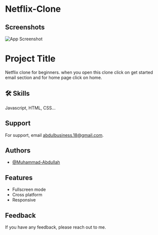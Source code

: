 # Netflix-Clone

## Screenshots

![App Screenshot](https://ibb.co/3pY00Sj)


# Project Title

Netflix clone for beginners.
when you open this clone click on get started email section and for home page click on home.

## 🛠 Skills
Javascript, HTML, CSS...


## Support

For support, email abdulbusiness.18@gmail.com.

## Authors

- [@Muhammad-Abdullah](https://github.com/Muhammad-Abdullah-13)


## Features
- Fullscreen mode
- Cross platform
- Responsive

## Feedback

If you have any feedback, please reach out to me.
